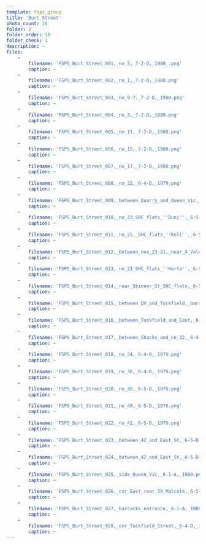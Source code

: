 ```yaml
---
template: fsps_group
title: 'Burt Street'
photo_count: 28
folder: 2
folder_order: 10
folder_check: 1
description: ~
files:
    -
        filename: 'FSPS_Burt_Street_001,_no_5,_7-2-D,_1980_.png'
        caption: ~
    -
        filename: 'FSPS_Burt_Street_002,_no_1,_7-2-D,_1980.png'
        caption: ~
    -
        filename: 'FSPS_Burt_Street_003,_no_9-7,_7-2-D,_1980.png'
        caption: ~
    -
        filename: 'FSPS_Burt_Street_004,_no_3,_7-2-D,_1980.png'
        caption: ~
    -
        filename: 'FSPS_Burt_Street_005,_no_11,_7-2-D,_1980.png'
        caption: ~
    -
        filename: 'FSPS_Burt_Street_006,_no_15,_7-2-D,_1980.png'
        caption: ~
    -
        filename: 'FSPS_Burt_Street_007,_no_17,_7-2-D,_1980.png'
        caption: ~
    -
        filename: 'FSPS_Burt_Street_008,_no_32,_6-4-D,_1979.png'
        caption: ~
    -
        filename: 'FSPS_Burt_Street_009,_between_Quarry_and_Queen_Vic,_7-1-C,_1980.png'
        caption: ~
    -
        filename: 'FSPS_Burt_Street_010,_no_23_SHC_flats_''Buni'',_6-5-E,_1979.png'
        caption: ~
    -
        filename: 'FSPS_Burt_Street_011,_no_25,_SHC_flats_''Keli'',_6-5-E,_1979.png'
        caption: ~
    -
        filename: 'FSPS_Burt_Street_012,_between_nos_23-21,_near_4_Vale,_6-5-E,_1979.png'
        caption: ~
    -
        filename: 'FSPS_Burt_Street_013,_no_21_SHC_flats_''Kerta'',_6-5-E,_1979.png'
        caption: ~
    -
        filename: 'FSPS_Burt_Street_014,_rear_Skinner_St_SHC_flats,_6-5-E,_1979.png'
        caption: ~
    -
        filename: 'FSPS_Burt_Street_015,_between_QV_and_Tuckfield,_barracks,_6-1-A,_1980.png'
        caption: ~
    -
        filename: 'FSPS_Burt_Street_016,_between_Tuckfield_and_East,_6-4-D,_1979.png'
        caption: ~
    -
        filename: 'FSPS_Burt_Street_017,_between_Shacks_and_no_32,_6-4-D,_1979.png'
        caption: ~
    -
        filename: 'FSPS_Burt_Street_018,_no_34,_6-4-D,_1979.png'
        caption: ~
    -
        filename: 'FSPS_Burt_Street_019,_no_36,_6-4-D,_1979.png'
        caption: ~
    -
        filename: 'FSPS_Burt_Street_020,_no_38,_6-5-D,_1979.png'
        caption: ~
    -
        filename: 'FSPS_Burt_Street_021,_no_40,_6-5-D,_1979.png'
        caption: ~
    -
        filename: 'FSPS_Burt_Street_022,_no_42,_6-5-D,_1979.png'
        caption: ~
    -
        filename: 'FSPS_Burt_Street_023,_between_42_and_East_St,_6-5-D,_1979.png'
        caption: ~
    -
        filename: 'FSPS_Burt_Street_024,_between_42_and_East_St,_6-5-D,_1979.png'
        caption: ~
    -
        filename: 'FSPS_Burt_Street_025,_side_Queen_Vic,_6-1-A,_1980.png'
        caption: ~
    -
        filename: 'FSPS_Burt_Street_026,_cnr_East_rear_39_Malcolm,_6-5-D,_1979.png'
        caption: ~
    -
        filename: 'FSPS_Burt_Street_027,_barracks_entrance,_6-1-A,_1980.png'
        caption: ~
    -
        filename: 'FSPS_Burt_Street_028,_cnr_Tuckfield_Street,_6-4-D,_1979.png'
        caption: ~
---
```

